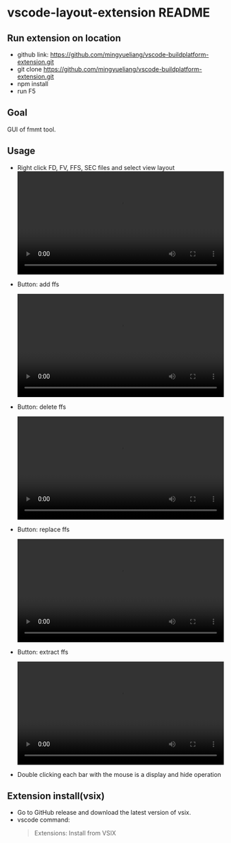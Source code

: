 # vscode-layout-extension README

## Run extension on location
- github link: https://github.com/mingyueliang/vscode-buildplatform-extension.git
- git clone https://github.com/mingyueliang/vscode-buildplatform-extension.git
- npm install
- run F5

## Goal
GUI of fmmt tool.

## Usage
* Right click FD, FV, FFS, SEC files and select view layout
    <video height="240" autoplay="autoplay" controls>
        <source src="./markdown/view-layout.mp4" type="video/mp4">
    </video>

* Button: add ffs

    <video height="240" autoplay="autoplay" controls>
        <source src="./markdown/add_ffs.mp4" type="video/mp4">
    </video>

* Button: delete ffs

    <video height="240" autoplay="autoplay" controls>
        <source src="./markdown/delete_ffs.mp4" type="video/mp4">
    </video>

* Button: replace ffs
 
    <video height="240" autoplay="autoplay" controls>
        <source src="./markdown/replace_ffs.mp4" type="video/mp4">
    </video>

* Button: extract ffs
 
    <video height="240" autoplay="autoplay" controls>
        <source src="./markdown/extract_ffs.mp4" type="video/mp4">
    </video>


* Double clicking each bar with the mouse is a display and hide operation

## Extension install(vsix)

* Go to GitHub release and download the latest version of vsix.
* vscode command:
  > Extensions: Install from VSIX


